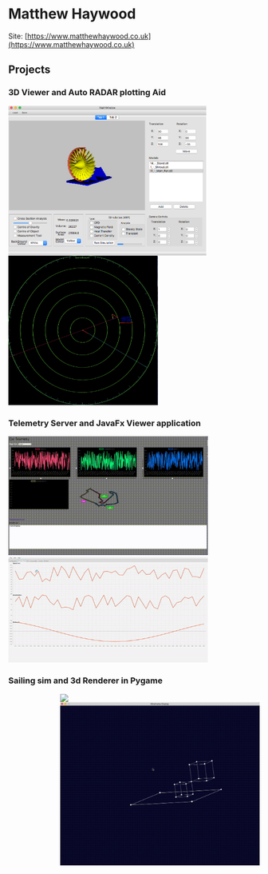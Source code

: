 # Matthew Haywood

Site: [https://www.matthewhaywood.co.uk](https://www.matthewhaywood.co.uk)

## Projects

### 3D Viewer and Auto RADAR plotting Aid 
<div>
<img src="https://github.com/mbh1620/Computing_Project/blob/master/Computing%20project/Images/Image1.png" width="auto" height="300" style="float:left;display:inline-block">
<img src="https://github.com/mbh1620/ARPA-Simulator/blob/master/photos/viewer.png" width="300" height="auto" style=style="padding-left:30px;float:right;display:inline-block">
</div>

### Telemetry Server and JavaFx Viewer application
<div>
<img src="https://github.com/mbh1620/Car-Telemetry-Receive-Server/blob/master/NodeServer/public/screen.gif" width="400" height="auto" style="display:inline-block">
<img src="https://github.com/mbh1620/Car-Telemetry-Receive-Server/blob/master/NodeServer/public/desktopgif.gif" width="400" height="auto" style="display:inline-block">
</div>

### Sailing sim and 3d Renderer in Pygame

<div>
<img src="https://github.com/mbh1620/sailing_sim/blob/master/sailing.gif" width="400" height="auto" style="display:inline-block;float:right">
<img src="https://github.com/mbh1620/3d_renderer/blob/main/photos/3d_viewer.gif" width="400" height="auto" style="display:inline-block;float:right">
</div>
